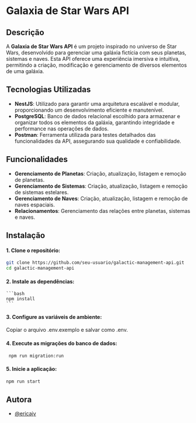 # Galaxia de Star Wars API

## Descrição
A **Galaxia de Star Wars API** é um projeto inspirado no universo de Star Wars, desenvolvido para gerenciar uma galáxia fictícia com seus planetas, sistemas e naves. Esta API oferece uma experiência imersiva e intuitiva, permitindo a criação, modificação e gerenciamento de diversos elementos de uma galáxia.

## Tecnologias Utilizadas
- **NestJS**: Utilizado para garantir uma arquitetura escalável e modular, proporcionando um desenvolvimento eficiente e manutenível.
- **PostgreSQL**: Banco de dados relacional escolhido para armazenar e organizar todos os elementos da galáxia, garantindo integridade e performance nas operações de dados.
- **Postman**: Ferramenta utilizada para testes detalhados das funcionalidades da API, assegurando sua qualidade e confiabilidade.

## Funcionalidades
- **Gerenciamento de Planetas**: Criação, atualização, listagem e remoção de planetas.
- **Gerenciamento de Sistemas**: Criação, atualização, listagem e remoção de sistemas estelares.
- **Gerenciamento de Naves**: Criação, atualização, listagem e remoção de naves espaciais.
- **Relacionamentos**: Gerenciamento das relações entre planetas, sistemas e naves.

## Instalação

#### 1. Clone o repositório:

   ```bash
   git clone https://github.com/seu-usuario/galactic-management-api.git
   cd galactic-management-api
   ```

#### 2. Instale as dependências:

    ```bash
    npm install 
    ``` 
    
#### 3. Configure as variáveis de ambiente:

   Copiar o arquivo .env.exemplo e salvar como .env. 

#### 4.  Execute as migrações do banco de dados:

   ```bash
    npm run migration:run
   ```
#### 5.  Inicie a aplicação:
   ```bash
  npm run start
 ```


## Autora

- [@ericajv](https://github.com/ericajv)

